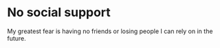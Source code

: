 # No social support
My greatest fear is having no friends or losing people I can rely on in the future. 
